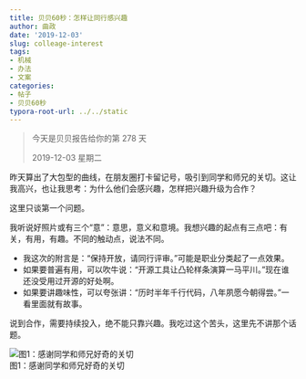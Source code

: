 ```yaml
---
title: 贝贝60秒：怎样让同行感兴趣
author: 曲政
date: '2019-12-03'
slug: colleage-interest
tags:
- 机械
- 办法
- 文案
categories:
- 帖子
- 贝贝60秒
typora-root-url: ../../static
---
```

> 今天是贝贝报告给你的第 278 天
>
> 2019-12-03 星期二

昨天算出了大包型的曲线，在朋友圈打卡留记号，吸引到同学和师兄的关切。这让我高兴，也让我思考：为什么他们会感兴趣，怎样把兴趣升级为合作？

这里只谈第一个问题。

我听说好照片或有三个“意”：意思，意义和意境。我想兴趣的起点有三点吧：有关，有用，有趣。不同的触动点，说法不同。

-   我这次的附言是：“保持开放，请同行评审。”可能是职业分类起了一点效果。
-   如果要普遍有用，可以吹牛说：“开源工具让凸轮样条演算一马平川。”现在谁还没受用过开源的好处啊。
-   如果要讲趣味性，可以夸张讲：“历时半年千行代码，八年夙愿今朝得尝。”一看里面就有故事。

说到合作，需要持续投入，绝不能只靠兴趣。我吃过这个苦头，这里先不讲那个话题。

![图1：感谢同学和师兄好奇的关切](/images/2019-12-03-%E8%B4%9D%E8%B4%9D60%E7%A7%92%EF%BC%9A%E6%80%8E%E6%A0%B7%E8%AE%A9%E5%90%8C%E8%A1%8C%E6%84%9F%E5%85%B4%E8%B6%A3/006tNbRwgy1g9rjntb4c6j30kb0jn0u4.jpg)  
图1：感谢同学和师兄好奇的关切



